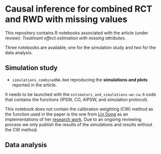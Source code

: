 # Causal inference for combined RCT and RWD with missing values

This repository contains R notebooks associated with the article (under review): _Treatment effect estimation with missing attributes_.

Three notebooks are available, one for the simulation study and two for the data analysis.

## Simulation study

- `simulations_combinedNA.Rmd` reproducing the **simulations and plots** reported in the article.

It needs to be launched with the `estimators_and_simulations-wo-cw.R` code that contains the functions (IPSW, CO, AIPSW, and simulation protocol).

This notebook does not contain the calibration weighting (CW) method as the function used in the paper is the one from [Lin Dong](https://lynndung.github.io/about/) as an implementations of her [research work](https://arxiv.org/abs/2003.01242). Due to an ongoing reviewing process we only publish the results of the simulations and results without the CW method.


## Data analysis
